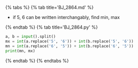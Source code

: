 {% tabs %}
{% tab title='BJ_2864.md' %}

* if 5, 6 can be written interchangably, find min, max

{% endtab %}
{% tab title='BJ_2864.py' %}

```py
a, b = input().split()
mx = int(a.replace('5', '6')) + int(b.replace('5', '6'))
mn = int(a.replace('6', '5')) + int(b.replace('6', '5'))
print(mn, mx)
```

{% endtab %}
{% endtabs %}